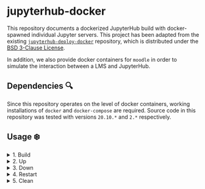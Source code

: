 # jupyterhub-docker

This repository documents a dockerized JupyterHub build with docker-spawned individual Jupyter servers. This project has been adapted from the existing [`jupyterhub-deploy-docker`](https://github.com/jupyterhub/jupyterhub-deploy-docker) repository, which is distributed under the [BSD 3-Clause License](THIRD_PARTY_NOTICES).

In addition, we also provide docker containers for `moodle` in order to simulate the interaction between a LMS and JupyterHub.

## Dependencies :mag:

Since this repository operates on the level of docker containers, working installations of `docker` and `docker-compose` are required. Source code in this repository was tested with versions `20.10.*` and `2.*` respectively.

## Usage :snowflake:

<details><summary>1. Build </summary><p>

To build the `jupyterhub`, `postgres` and `jupyterhub-user` docker images, simply execute:

```
$ make build
```

The following will be generated and dumped in `jupyterhub/secrets/`:

1. A OpenSSL private key and self-signed SSL certificate for encrypted communication
2. An admins file for granting administrative rights to the `admin` user
3. A randomized `postgres` password for the `jupyterhub` database

</p></details>
<details><summary>2. Up</summary><p>

To start the `jupyterhub` and `postgres` containers, simply execute:

```
$ make up
```

This will detach as a background process. Open `https://127.0.0.1` in your browser to access the UI.

</p></details>
<details><summary>3. Down</summary><p>

To stop and remove relevant docker containers, simply execute:

```
$ make down
```

</p></details>
<details><summary>4. Restart</summary><p>

To hard-restart all containers, simply execute

```
$ make restart
```

**Note:** This will stop/remove all containers and rebuild images from scratch. This is useful for testing changes in configurations

</p></details>
<details><summary>5. Clean</summary><p>

To delete all dangling networks, volumes and data in `jupyterhub/secrets`, simply execute:

```
$ make clean
```

</p></details>
